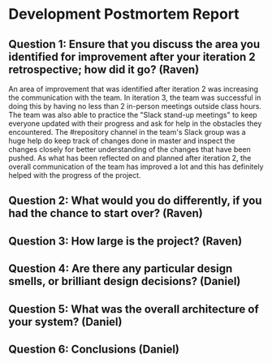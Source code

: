 # Development Postmortem Report

## Question 1: Ensure that you discuss the area you identified for improvement after your iteration 2 retrospective; how did it go? (Raven)

An area of improvement that was identified after iteration 2 was increasing the communication with the team. In iteration 3, the team was successful in doing this by having no less than 2 in-person meetings outside class hours.
The team was also able to practice the "Slack stand-up meetings" to keep everyone updated with their progress and ask for help in the obstacles they encountered. The #repository channel in the team's Slack group was a huge help
do keep track of changes done in master and inspect the changes closely for better understanding of the changes that have been pushed. As what has been reflected on and planned after iteration 2, the overall communication of the
team has improved a lot and this has definitely helped with the progress of the project.

## Question 2: What would you do differently, if you had the chance to start over? (Raven)

## Question 3: How large is the project? (Raven)

## Question 4: Are there any particular design smells, or brilliant design decisions? (Daniel)

## Question 5: What was the overall architecture of your system? (Daniel)

## Question 6: Conclusions (Daniel)





